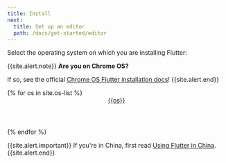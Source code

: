 ```yaml
---
title: Install
next:
  title: Set up an editor
  path: /docs/get-started/editor
---
```


Select the operating system on which you are installing Flutter:

{{site.alert.note}}
  **Are you on Chrome OS?**

  If so, see the official [Chrome OS Flutter installation docs][]!
{{site.alert.end}}

<div class="card-deck mb-8">
{% for os in site.os-list %}
  <a class="card" href="/docs/get-started/install/{{os | downcase}}">
    <div class="card-body">
      <header class="card-title text-center m-0">
        {{os}}
        <i class="fab fa-{{os | downcase}}"></i>
      </header>
    </div>
  </a>
{% endfor %}
</div>

{{site.alert.important}}
  If you're in China, first read [Using Flutter in China][].
{{site.alert.end}}

[Chrome OS Flutter installation docs]: /docs/get-started/install/chromeos
[Using Flutter in China]: /community/china
